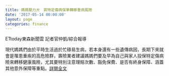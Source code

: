 ```yaml
---
title: 媽媽壓力大　買特定傷病保單轉移重病風險
date: '2017-05-14 00:00:00'
layout: page
categories: finance
---
```


ETtoday東森新聞雲  記者官仲凱/綜合報導
 
現代媽媽們由於平時生活過於忙碌易生病，若本身還有一些遺傳病因，長期下來就會是罹患重疾的高危險群，壽險業者建議媽媽們要及早為自己與家人投保特定傷病險來轉移健康風險，尤其要特別注意理賠次數、豁免保費、是否有終身保障、涵蓋其他意外保障等重點。[詳閱全文](http://www.ettoday.net/news/20170514/924338.htm)